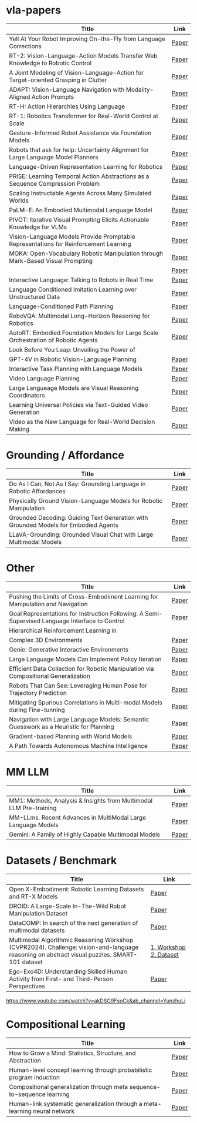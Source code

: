 # vla-papers

| Title | Link | 
|-------|------|
| Yell At Your Robot Improving On-the-Fly from Language Corrections | [Paper](https://arxiv.org/pdf/2403.12910.pdf) |
| RT-2: Vision-Language-Action Models Transfer Web Knowledge to Robotic Control | [Paper](https://proceedings.mlr.press/v229/zitkovich23a/zitkovich23a.pdf) |
| A Joint Modeling of Vision-Language-Action for Target-oriented Grasping in Clutter | [Paper](https://ieeexplore.ieee.org/stamp/stamp.jsp?tp=&arnumber=10161041) |
| ADAPT: Vision-Language Navigation with Modality-Aligned Action Prompts | [Paper](https://openaccess.thecvf.com/content/CVPR2022/papers/Lin_ADAPT_Vision-Language_Navigation_With_Modality-Aligned_Action_Prompts_CVPR_2022_paper.pdf) |
| RT-H: Action Hierarchies Using Language | [Paper](https://arxiv.org/pdf/2403.01823.pdf) |
| RT-1: Robotics Transformer for Real-World Control at Scale | [Paper](https://arxiv.org/pdf/2212.06817.pdf) |
| Gesture-Informed Robot Assistance via Foundation Models | [Paper](https://openreview.net/pdf?id=Ffn8Z4Q-zU) |
| Robots that ask for help: Uncertainty Alignment for Large Language Model Planners | [Paper](https://arxiv.org/pdf/2307.01928.pdf) |
| Language-Driven Representation Learning for Robotics | [Paper](https://arxiv.org/pdf/2302.12766.pdf?trk=public_post_comment-text) |
| PRISE: Learning Temporal Action Abstractions as a Sequence Compression Problem | [Paper](https://arxiv.org/pdf/2402.10450v1.pdf) |
| Scaling Instructable Agents Across Many Simulated Worlds | [Paper](https://storage.googleapis.com/deepmind-media/DeepMind.com/Blog/sima-generalist-ai-agent-for-3d-virtual-environments/Scaling%20Instructable%20Agents%20Across%20Many%20Simulated%20Worlds.pdf) |
| PaLM-E: An Embodied Multimodal Language Model | [Paper](https://arxiv.org/pdf/2303.03378.pdf?trk=public_post_comment-text) |
| PIVOT: Iterative Visual Prompting Elicits Actionable Knowledge for VLMs | [Paper](https://arxiv.org/pdf/2402.07872.pdf) |
| Vision-Language Models Provide Promptable Representations for Reinforcement Learning | [Paper](https://arxiv.org/pdf/2402.02651.pdf) |
| MOKA: Open-Vocabulary Robotic Manipulation through Mark-Based Visual Prompting | [Paper](https://arxiv.org/pdf/2403.03174v1.pdf) |
|  | [Paper]() |
| Interactive Language: Talking to Robots in Real Time | [Paper](https://arxiv.org/pdf/2210.06407.pdf) |
| Language Conditioned Imitation Learning over Unstructured Data | [Paper](https://arxiv.org/pdf/2005.07648.pdf) |
| Language-Conditioned Path Planning | [Paper](https://proceedings.mlr.press/v229/xie23b/xie23b.pdf) |
| RoboVQA: Multimodal Long-Horizon Reasoning for Robotics | [Paper](https://arxiv.org/pdf/2311.00899.pdf) |
| AutoRT: Embodied Foundation Models for Large Scale Orchestration of Robotic Agents | [Paper](https://arxiv.org/pdf/2401.12963.pdf) |
| Look Before You Leap: Unveiling the Power of
GPT-4V in Robotic Vision-Language Planning | [Paper](https://robot-vila.github.io/ViLa.pdf) |
| Interactive Task Planning with Language Models | [Paper](https://arxiv.org/pdf/2310.10645.pdf) |
| Video Language Planning | [Paper](https://arxiv.org/pdf/2310.10625.pdf) |
| Large Langueage Models are Visual Reasoning Coordinators | [Paper](https://proceedings.neurips.cc/paper_files/paper/2023/file/ddfe6bae7b869e819f842753009b94ad-Paper-Conference.pdf) |
| Learning Universal Policies via Text-Guided Video Generation | [Paper](https://proceedings.neurips.cc/paper_files/paper/2023/file/1d5b9233ad716a43be5c0d3023cb82d0-Paper-Conference.pdf) |
| Video as the New Language for Real-World Decision Making | [Paper](https://arxiv.org/pdf/2402.17139.pdf) |

# Grounding / Affordance
| Title | Link | 
|-------|------|
| Do As I Can, Not As I Say: Grounding Language in Robotic Affordances | [Paper](https://proceedings.mlr.press/v205/ichter23a/ichter23a.pdf) |
| Physically Ground Vision-Language Models for Robotic Manipulation | [Paper](https://arxiv.org/pdf/2309.02561v4.pdf) |
| Grounded Decoding: Guiding Text Generation with Grounded Models for Embodied Agents | [Paper](https://proceedings.neurips.cc/paper_files/paper/2023/file/bb3cfcb0284642a973dd631ec9184f2f-Paper-Conference.pdf) |
| LLaVA-Grounding: Grounded Visual Chat with Large Multimodal Models | [Paper](https://arxiv.org/pdf/2312.02949v1.pdf) |




# Other
| Title | Link | 
|-------|------|
| Pushing the Limits of Cross-Embodiment Learning for Manipulation and Navigation | [Paper](https://arxiv.org/pdf/2402.19432v1.pdf) |
| Goal Representations for Instruction Following: A Semi-Supervised Language Interface to Control | [Paper](https://proceedings.mlr.press/v229/myers23a/myers23a.pdf) |
| Hierarchical Reinforcement Learning in
Complex 3D Environments | [Paper](https://arxiv.org/pdf/2302.14451.pdf) |
| Genie: Generative Interactive Environments | [Paper](https://arxiv.org/pdf/2402.15391v1.pdf) |
| Large Language Models Can Implement Policy Iteration | [Paper](https://proceedings.neurips.cc/paper_files/paper/2023/file/60dc7fa827f5f761ad481e2ad40b5573-Paper-Conference.pdf) | 
| Efficient Data Collection for Robotic Manipulation via Compositional Generalization | [Paper](https://arxiv.org/pdf/2403.05110.pdf) |
| Robots That Can See: Leveraging Human Pose for Trajectory Prediction | [Paper](https://arxiv.org/pdf/2309.17209.pdf) |
| Mitigating Spurious Correlations in Multi-modal Models during Fine-tunning | [Paper](https://proceedings.mlr.press/v202/yang23j/yang23j.pdf) |
| Navigation with Large Language Models: Semantic Guesswork as a Heuristic for Planning | [Paper](https://proceedings.mlr.press/v229/shah23c/shah23c.pdf) |
| Gradient-based Planning with World Models | [Paper](https://arxiv.org/pdf/2312.17227.pdf) |
| A Path Towards Autonomous Machine Intelligence | [Paper](https://openreview.net/pdf?id=BZ5a1r-kVsf) |



# MM LLM
| Title | Link |
|-------|------|
| MM1: Methods, Analysis & Insights from Multimodal LLM Pre-training | [Paper](https://arxiv.org/pdf/2403.09611.pdf) |
| MM-LLms. Recent Advances in MultiModal Large Language Models | [Paper](https://arxiv.org/pdf/2401.13601.pdf?trk=public_post_comment-text) |
| Gemini: A Family of Highly Capable Multimodal Models | [Paper](https://arxiv.org/pdf/2312.11805.pdf) |




# Datasets / Benchmark
| Title | Link |
|-------|------|
| Open X-Embodiment: Robotic Learning Datasets and RT-X Models | [Paper](https://openreview.net/pdf?id=zraBtFgxT0) |
| DROID: A Large-Scale In-The-Wild Robot Manipulation Dataset | [Paper](https://arxiv.org/pdf/2403.12945.pdf) | [Paper](https://arxiv.org/pdf/2403.12945.pdf) |
| DataCOMP: In search of the next generation of multimodal datasets | [Paper](https://proceedings.neurips.cc/paper_files/paper/2023/file/56332d41d55ad7ad8024aac625881be7-Paper-Datasets_and_Benchmarks.pdf) |
| Multimodal Algorithmic Reasoning Workshop (CVPR2024). Challenge: vision-and-language reasoning on abstract visual puzzles. SMART-101 dataset | [1. Workshop](https://marworkshop.github.io/cvpr24/index.html) [2. Dataset](https://smartdataset.github.io/smart101/)|
| Ego-Exo4D: Understanding Skilled Human Activity from First- and Third-Person Perspectives | [Paper](https://ego-exo4d-data.org/paper/ego-exo4d.pdf) |




https://www.youtube.com/watch?v=akDSG9FsoCk&ab_channel=YunzhuLi


# Compositional Learning
| Title | Link |
| ----- | ----- |
| How to Grow a Mind: Statistics, Structure, and Abstraction | [Paper](https://www.science.org/doi/pdf/10.1126/science.1192788) |
| Human-level concept learning through probabilistic program induction | [Paper](https://www.science.org/doi/epdf/10.1126/science.aab3050) |
| Compositional generalization through meta sequence-to-sequence learning | [Paper](https://proceedings.neurips.cc/paper_files/paper/2019/file/f4d0e2e7fc057a58f7ca4a391f01940a-Paper.pdf) |
| Human-link systematic generalization through a meta-learning neural network | [Paper](https://www.nature.com/articles/s41586-023-06668-3) |


